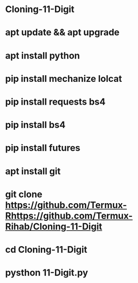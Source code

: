 # Cloning-11-Digit

#  apt update && apt upgrade
#  apt install python
#  pip install mechanize lolcat
#  pip install requests bs4
#  pip install bs4
#  pip install futures
#  apt install git
#  git clone https://github.com/Termux-Rhttps://github.com/Termux-Rihab/Cloning-11-Digit
# cd Cloning-11-Digit
# pysthon 11-Digit.py



